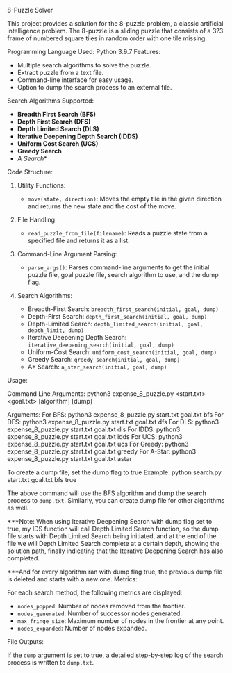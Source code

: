 
8-Puzzle Solver

This project provides a solution for the 8-puzzle problem, a classic artificial intelligence problem. The 8-puzzle is a sliding puzzle that consists of a 3?3 frame of numbered square tiles in random order with one tile missing.

Programming Language Used: Python 3.9.7
Features:
- Multiple search algorithms to solve the puzzle.
- Extract puzzle from a text file.
- Command-line interface for easy usage.
- Option to dump the search process to an external file.

Search Algorithms Supported:

- **Breadth First Search (BFS)**
- **Depth First Search (DFS)**
- **Depth Limited Search (DLS)**
- **Iterative Deepening Depth Search (IDDS)**
- **Uniform Cost Search (UCS)**
- **Greedy Search**
- **A* Search**

Code Structure:

1. Utility Functions:
   
   - `move(state, direction)`: Moves the empty tile in the given direction and returns the new state and the cost of the move.
   
2. File Handling:
   - `read_puzzle_from_file(filename)`: Reads a puzzle state from a specified file and returns it as a list.

3. Command-Line Argument Parsing:
   - `parse_args()`: Parses command-line arguments to get the initial puzzle file, goal puzzle file, search algorithm to use, and the dump flag.

4. Search Algorithms:
      - Breadth-First Search: `breadth_first_search(initial, goal, dump)`
      - Depth-First Search: `depth_first_search(initial, goal, dump)`
      - Depth-Limited Search: `depth_limited_search(initial, goal, depth_limit, dump)`
      - Iterative Deepening Depth Search: `iterative_deepening_search(initial, goal, dump)`
      - Uniform-Cost Search: `uniform_cost_search(initial, goal, dump)`
      - Greedy Search: `greedy_search(initial, goal, dump)`
      - A* Search: `a_star_search(initial, goal, dump)`


Usage:

Command Line Arguments:
python3 expense_8_puzzle.py <start.txt> <goal.txt> [algorithm] [dump]

Arguments:
For BFS: python3 expense_8_puzzle.py start.txt goal.txt bfs
For DFS: python3 expense_8_puzzle.py start.txt goal.txt dfs
For DLS: python3 expense_8_puzzle.py start.txt goal.txt dls
For IDDS: python3 expense_8_puzzle.py start.txt goal.txt idds
For UCS: python3 expense_8_puzzle.py start.txt goal.txt ucs
For Greedy: python3 expense_8_puzzle.py start.txt goal.txt greedy
For A-Star: python3 expense_8_puzzle.py start.txt goal.txt astar

To create a dump file, set the dump flag to true
Example:
python search.py start.txt goal.txt bfs true

The above command will use the BFS algorithm and dump the search process to `dump.txt`. Similarly, you can create dump file for other algorithms as well.

***Note: When using Iterative Deepening Search with dump flag set to true, my IDS function will call Depth Limited Search function, so the dump file starts with Depth Limited Search being initiated, and at the end of the file we will Depth Limited Search complete at a certain depth, showing the solution path, finally indicating that the Iterative Deepening Search has also completed. 

***And for every algorithm ran with dump flag true, the previous dump file is deleted and starts with a new one.
Metrics:

For each search method, the following metrics are displayed:
- `nodes_popped`: Number of nodes removed from the frontier.
- `nodes_generated`: Number of successor nodes generated.
- `max_fringe_size`: Maximum number of nodes in the frontier at any point.
- `nodes_expanded`: Number of nodes expanded.

File Outputs:

If the `dump` argument is set to true, a detailed step-by-step log of the search process is written to `dump.txt`.



